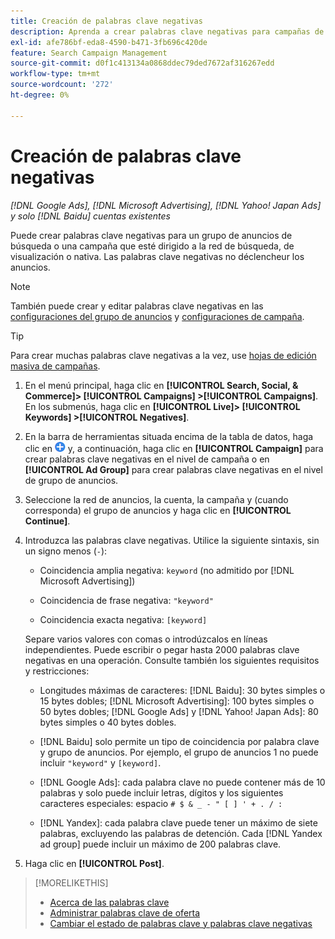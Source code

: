 ```yaml
---
title: Creación de palabras clave negativas
description: Aprenda a crear palabras clave negativas para campañas de búsqueda y grupos de anuncios.
exl-id: afe786bf-eda8-4590-b471-3fb696c420de
feature: Search Campaign Management
source-git-commit: d0f1c413134a0868ddec79ded7672af316267edd
workflow-type: tm+mt
source-wordcount: '272'
ht-degree: 0%

---
```


# Creación de palabras clave negativas

*[!DNL Google Ads], [!DNL Microsoft Advertising], [!DNL Yahoo! Japan Ads] y solo [!DNL Baidu] cuentas existentes*

Puede crear palabras clave negativas para un grupo de anuncios de búsqueda o una campaña que esté dirigido a la red de búsqueda, de visualización o nativa. Las palabras clave negativas no déclencheur los anuncios.

>[!NOTE]
>También puede crear y editar palabras clave negativas en las [configuraciones del grupo de anuncios](/help/search-social-commerce/campaign-management/campaigns/ad-group-manage.md) y [configuraciones de campaña](/help/search-social-commerce/campaign-management/campaigns/campaign-manage.md).

>[!TIP]
>Para crear muchas palabras clave negativas a la vez, use [hojas de edición masiva de campañas](/help/search-social-commerce/campaign-management/bulksheets/bulksheet-about.md).

1. En el menú principal, haga clic en **[!UICONTROL Search, Social, & Commerce]> [!UICONTROL Campaigns] >[!UICONTROL Campaigns]**. En los submenús, haga clic en **[!UICONTROL Live]> [!UICONTROL Keywords] >[!UICONTROL Negatives]**.

1. En la barra de herramientas situada encima de la tabla de datos, haga clic en ![Crear](/help/search-social-commerce/assets/add.png "Crear") y, a continuación, haga clic en **[!UICONTROL Campaign]** para crear palabras clave negativas en el nivel de campaña o en **[!UICONTROL Ad Group]** para crear palabras clave negativas en el nivel de grupo de anuncios.

1. Seleccione la red de anuncios, la cuenta, la campaña y (cuando corresponda) el grupo de anuncios y haga clic en **[!UICONTROL Continue]**.

1. Introduzca las palabras clave negativas. Utilice la siguiente sintaxis, sin un signo menos (`-`):

   * Coincidencia amplia negativa: `keyword` (no admitido por [!DNL Microsoft Advertising])

   * Coincidencia de frase negativa: `"keyword"`

   * Coincidencia exacta negativa: `[keyword]`

   Separe varios valores con comas o introdúzcalos en líneas independientes. Puede escribir o pegar hasta 2000 palabras clave negativas en una operación. Consulte también los siguientes requisitos y restricciones:

   * Longitudes máximas de caracteres: [!DNL Baidu]: 30 bytes simples o 15 bytes dobles; [!DNL Microsoft Advertising]: 100 bytes simples o 50 bytes dobles; [!DNL Google Ads] y [!DNL Yahoo! Japan Ads]: 80 bytes simples o 40 bytes dobles.

   * [!DNL Baidu] solo permite un tipo de coincidencia por palabra clave y grupo de anuncios. Por ejemplo, el grupo de anuncios 1 no puede incluir `"keyword"` y `[keyword]`.

   * [!DNL Google Ads]: cada palabra clave no puede contener más de 10 palabras y solo puede incluir letras, dígitos y los siguientes caracteres especiales: espacio `# $ & _ - " [ ] ' + . / :`

   * [!DNL Yandex]: cada palabra clave puede tener un máximo de siete palabras, excluyendo las palabras de detención. Cada [!DNL Yandex ad group] puede incluir un máximo de 200 palabras clave.

1. Haga clic en **[!UICONTROL Post]**.

>[!MORELIKETHIS]
>
>* [Acerca de las palabras clave](keyword-about.md)
>* [Administrar palabras clave de oferta](keyword-manage.md)
>* [Cambiar el estado de palabras clave y palabras clave negativas](keyword-status-edit.md)
